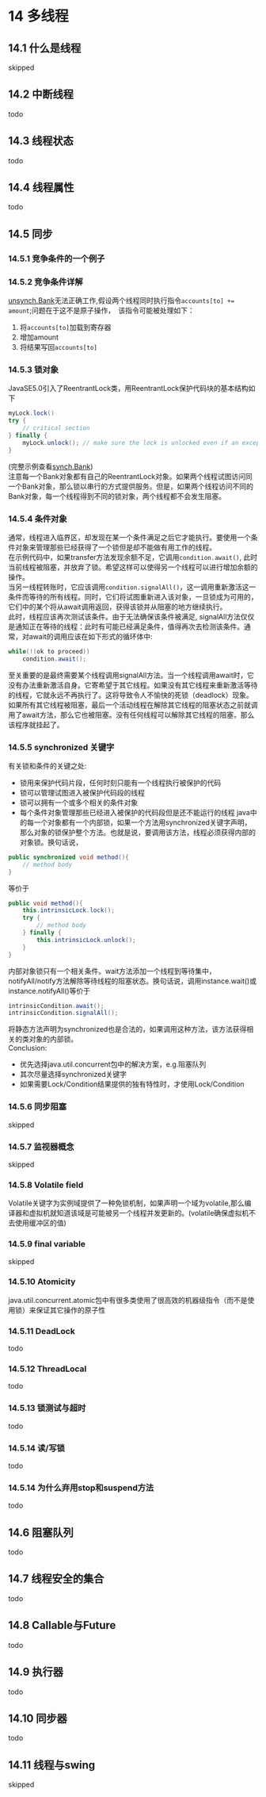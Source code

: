 # 14 多线程
## 14.1 什么是线程
skipped
## 14.2 中断线程
todo
## 14.3 线程状态
todo
## 14.4 线程属性
todo
## 14.5 同步
### 14.5.1 竞争条件的一个例子

### 14.5.2 竞争条件详解
[unsynch.Bank](./unsynch/Bank.java)无法正确工作,假设两个线程同时执行指令`accounts[to] += amount`;问题在于这不是原子操作，　该指令可能被处理如下：
1. 将`accounts[to]`加载到寄存器
2. 增加amount
3. 将结果写回`accounts[to]`

### 14.5.3 锁对象
JavaSE5.0引入了ReentrantLock类，用ReentrantLock保护代码块的基本结构如下
```java
myLock.lock()
try {
    // critical section
} finally {
    myLock.unlock(); // make sure the lock is unlocked even if an exception is thrown
}
```
(完整示例查看[synch.Bank](./synch/Bank.java))\
注意每一个Bank对象都有自己的ReentrantLock对象。如果两个线程试图访问同一个Bank对象，那么锁以串行的方式提供服务。但是，如果两个线程访问不同的Bank对象，每一个线程得到不同的锁对象，两个线程都不会发生阻塞。

### 14.5.4 条件对象
通常，线程进入临界区，却发现在某一个条件满足之后它才能执行。要使用一个条件对象来管理那些已经获得了一个锁但是却不能做有用工作的线程。\
在示例代码中，如果transfer方法发现余额不足，它调用`condition.await()`, 此时当前线程被阻塞，并放弃了锁。希望这样可以使得另一个线程可以进行增加余额的操作。\
当另一线程转账时，它应该调用`condition.signalAll()`，这一调用重新激活这一条件而等待的所有线程。同时，它们将试图重新进入该对象，一旦锁成为可用的，它们中的某个将从await调用返回，获得该锁并从阻塞的地方继续执行。\
此时，线程应该再次测试该条件。由于无法确保该条件被满足, signalAll方法仅仅是通知正在等待的线程：此时有可能已经满足条件，值得再次去检测该条件。通常，对await的调用应该在如下形式的循环体中:
```java
while(!(ok to proceed))
    condition.await();
```
至关重要的是最终需要某个线程调用signalAll方法。当一个线程调用await时，它没有办法重新激活自身。它寄希望于其它线程。如果没有其它线程来重新激活等待的线程，它就永远不再执行了。这将导致令人不愉快的死锁（deadlock）现象。如果所有其它线程被阻塞，最后一个活动线程在解除其它线程的阻塞状态之前就调用了await方法，那么它也被阻塞。没有任何线程可以解除其它线程的阻塞，那么该程序就挂起了。

### 14.5.5 synchronized 关键字
有关锁和条件的关键之处:
- 锁用来保护代码片段，任何时刻只能有一个线程执行被保护的代码
- 锁可以管理试图进入被保护代码段的线程
- 锁可以拥有一个或多个相关的条件对象
- 每个条件对象管理那些已经进入被保护的代码段但是还不能运行的线程
java中的每一个对象都有一个内部锁，如果一个方法用synchronized关键字声明，那么对象的锁保护整个方法。也就是说，要调用该方法，线程必须获得内部的对象锁。换句话说，
```java
public synchronized void method(){
    // method body
}
```
等价于
```java
public void method(){
    this.intrinsicLock.lock();
    try {
        // method body
    } finally {
        this.intrinsicLock.unlock();
    }
}
```
内部对象锁只有一个相关条件。wait方法添加一个线程到等待集中，notifyAll/notify方法解除等待线程的阻塞状态。换句话说，调用instance.wait()或instance.notifyAll()等价于
```java
intrinsicCondition.await();
intrinsicCondition.signalAll();
```
将静态方法声明为synchronized也是合法的，如果调用这种方法，该方法获得相关的类对象的内部锁。\
Conclusion:
- 优先选择java.util.concurrent包中的解决方案，e.g.阻塞队列
- 其次尽量选择synchronized关键字 
- 如果需要Lock/Condition结果提供的独有特性时，才使用Lock/Condition

### 14.5.6 同步阻塞
skipped
### 14.5.7 监视器概念
skipped
### 14.5.8 Volatile field
Volatile关键字为实例域提供了一种免锁机制，如果声明一个域为volatile,那么编译器和虚拟机就知道该域是可能被另一个线程并发更新的。(volatile确保虚拟机不去使用缓冲区的值)
### 14.5.9 final variable
skipped
### 14.5.10 Atomicity
java.util.concurrent.atomic包中有很多类使用了很高效的机器级指令（而不是使用锁）来保证其它操作的原子性
### 14.5.11 DeadLock
todo
### 14.5.12 ThreadLocal
todo
### 14.5.13 锁测试与超时
todo
### 14.5.14 读/写锁
todo
### 14.5.14 为什么弃用stop和suspend方法
todo
## 14.6 阻塞队列
todo
## 14.7 线程安全的集合
todo
## 14.8 Callable与Future
todo
## 14.9 执行器
todo
## 14.10 同步器
todo
## 14.11 线程与swing
skipped
